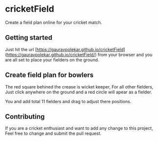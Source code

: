 # cricketField
Create a field plan online for your cricket match.

## Getting started

Just hit the url [https://gauravpolekar.github.io/cricketField] (https://gauravpolekar.github.io/cricketField/) from your browser and you are all set to place your fielders on the ground.

## Create field plan for bowlers
The red square behined the crease is wicket keeper, For all other fielders, Just click anywhere on the ground and a red circle will apear as a fielder.

You and add total 11 fielders and drag to adjust there positions.


## Contributing
If you are a cricket enthusiast and want to add any change to this project, Feel free to change and submit the pull request.

